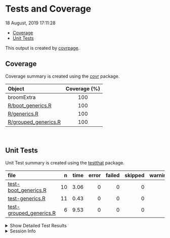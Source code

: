 Tests and Coverage
================
18 August, 2019 17:11:28

  - [Coverage](#coverage)
  - [Unit Tests](#unit-tests)

This output is created by
[covrpage](https://github.com/metrumresearchgroup/covrpage).

## Coverage

Coverage summary is created using the
[covr](https://github.com/r-lib/covr) package.

| Object                                           | Coverage (%) |
| :----------------------------------------------- | :----------: |
| broomExtra                                       |     100      |
| [R/boot\_generics.R](../R/boot_generics.R)       |     100      |
| [R/generics.R](../R/generics.R)                  |     100      |
| [R/grouped\_generics.R](../R/grouped_generics.R) |     100      |

<br>

## Unit Tests

Unit Test summary is created using the
[testthat](https://github.com/r-lib/testthat) package.

| file                                                         |  n | time | error | failed | skipped | warning |
| :----------------------------------------------------------- | -: | ---: | ----: | -----: | ------: | ------: |
| [test-boot\_generics.R](testthat/test-boot_generics.R)       | 10 | 3.06 |     0 |      0 |       0 |       0 |
| [test-generics.R](testthat/test-generics.R)                  | 11 | 0.43 |     0 |      0 |       0 |       0 |
| [test-grouped\_generics.R](testthat/test-grouped_generics.R) |  6 | 9.53 |     0 |      0 |       0 |       0 |

<details closed>

<summary> Show Detailed Test Results </summary>

| file                                                             | context                 | test                      | status | n | time |
| :--------------------------------------------------------------- | :---------------------- | :------------------------ | :----- | -: | ---: |
| [test-boot\_generics.R](testthat/test-boot_generics.R#L41)       | boot\_generics work     | `boot_tidy()` works       | PASS   | 3 | 1.95 |
| [test-boot\_generics.R](testthat/test-boot_generics.R#L83)       | boot\_generics work     | `boot_glance()` works     | PASS   | 4 | 1.03 |
| [test-boot\_generics.R](testthat/test-boot_generics.R#L120)      | boot\_generics work     | `boot_augment()` works    | PASS   | 3 | 0.08 |
| [test-generics.R](testthat/test-generics.R#L13_L15)              | generics work           | `tidy()` works            | PASS   | 5 | 0.27 |
| [test-generics.R](testthat/test-generics.R#L45_L47)              | generics work           | `glance()` works          | PASS   | 3 | 0.06 |
| [test-generics.R](testthat/test-generics.R#L71_L73)              | generics work           | `augment()` works         | PASS   | 3 | 0.10 |
| [test-grouped\_generics.R](testthat/test-grouped_generics.R#L20) | grouped\_generics works | `grouped_tidy()` works    | PASS   | 2 | 3.36 |
| [test-grouped\_generics.R](testthat/test-grouped_generics.R#L50) | grouped\_generics works | `grouped_glance()` works  | PASS   | 2 | 2.85 |
| [test-grouped\_generics.R](testthat/test-grouped_generics.R#L79) | grouped\_generics works | `grouped_augment()` works | PASS   | 2 | 3.32 |

</details>

<details>

<summary> Session Info </summary>

| Field    | Value                            |
| :------- | :------------------------------- |
| Version  | R version 3.6.1 (2019-07-05)     |
| Platform | x86\_64-w64-mingw32/x64 (64-bit) |
| Running  | Windows 10 x64 (build 16299)     |
| Language | English\_United States           |
| Timezone | America/New\_York                |

| Package  | Version |
| :------- | :------ |
| testthat | 2.2.1   |
| covr     | 3.3.0   |
| covrpage | 0.0.70  |

</details>

<!--- Final Status : pass --->
